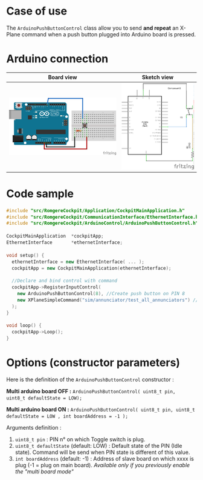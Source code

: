 # Case of use

The `ArduinoPushButtonControl` class allow you to send **and repeat** an X-Plane command when a push button plugged into Arduino board is pressed.

# Arduino connection

Board view | Sketch view
---------- | -----------
![Push button connection (board view)](../../img/push_button_bb.png?raw=true) | ![Push button connection (sketch view)](../../img/push_button_sk.png?raw=true)


# Code sample

```cpp
#include "src/RomgereCockpit/Application/CockpitMainApplication.h"
#include "src/RomgereCockpit/CommunicationInterface/EthernetInterface.h"
#include "src/RomgereCockpit/ArduinoControl/ArduinoPushButtonControl.h"

CockpitMainApplication  *cockpitApp;
EthernetInterface       *ethernetInterface;

void setup() {
  ethernetInterface = new EthernetInterface( ... );
  cockpitApp = new CockpitMainApplication(ethernetInterface);

  //Declare and bind control with command
  cockpitApp->RegisterInputControl(    
    new ArduinoPushButtonControl(8), //Create push button on PIN 8
    new XPlaneSimpleCommand("sim/annunciator/test_all_annunciators") //Send "Test all annunciators" command to X-Plane
  );
}

void loop() {
  cockpitApp->Loop();
}
```

# Options (constructor parameters)

Here is the definition of the `ArduinoPushButtonControl` constructor :

**Multi arduino board OFF :**
`ArduinoPushButtonControl( uint8_t pin, uint8_t defaultState = LOW);`

**Multi arduino board ON :**
`ArduinoPushButtonControl( uint8_t pin, uint8_t defaultState = LOW , int boardAddress = -1 );`

Arguments definition :
1. `uint8_t pin` : PIN n° on which Toggle switch is plug.
2. `uint8_t defaultState` (default: LOW) : Default state of the PIN (Idle state). Command will be send when PIN state is different of this value.
3. `int boardAddress` (default: -1) : Address of slave board on which xxxx is plug (-1 = plug on main board). *Available only if you previously enable the "multi board mode"*
